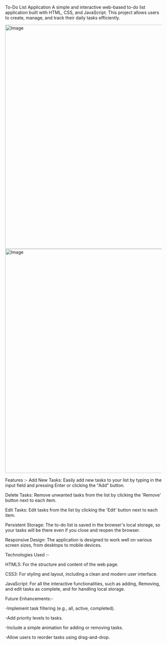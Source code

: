 To-Do List Application
A simple and interactive web-based to-do list application built with HTML, CSS, and JavaScript. 
This project allows users to create, manage, and track their daily tasks efficiently.


<img width="1280" height="720" alt="Image" src="https://github.com/user-attachments/assets/34ceadac-712b-49cf-b608-49eecb97c45b" />


<img width="1280" height="720" alt="Image" src="https://github.com/user-attachments/assets/ec856096-7a7a-4ed6-844f-048e5626bbdb" />



Features :-
Add New Tasks: Easily add new tasks to your list by typing in the input field and pressing Enter or clicking the "Add" button.

Delete Tasks: Remove unwanted tasks from the list by clicking the 'Remove' button next to each item.

Edit Tasks: Edit tasks from the list by clicking the 'Edit' button next to each item.

Persistent Storage: The to-do list is saved in the browser's local storage, so your tasks will be there even if you close and reopen the browser.

Responsive Design: The application is designed to work well on various screen sizes, from desktops to mobile devices.

Technologies Used :-

HTML5: For the structure and content of the web page.

CSS3: For styling and layout, including a clean and modern user interface.

JavaScript: For all the interactive functionalities, such as adding, Removing, and edit tasks as complete, and for handling local storage.


Future Enhancements:-

-Implement task filtering (e.g., all, active, completed).

-Add priority levels to tasks.

-Include a simple animation for adding or removing tasks.

-Allow users to reorder tasks using drag-and-drop.

